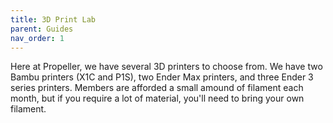 ```yaml
---
title: 3D Print Lab
parent: Guides
nav_order: 1
---
```

Here at Propeller, we have several 3D printers to choose from. We have two Bambu printers (X1C and P1S), two Ender Max printers, and three Ender 3 series printers. Members are afforded a small amound of filament each month, but if you require a lot of material, you'll need to bring your own filament.
